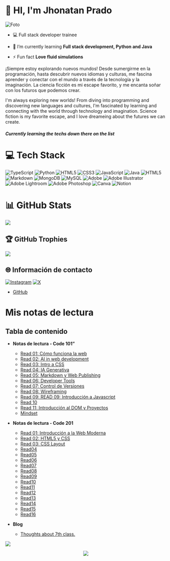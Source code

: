 # 👋 HI, I'm Jhonatan Prado

![Foto](https://github.com/user-attachments/assets/748fba2d-bdd9-4957-98e2-15e161a84e91)

- 💻 Full stack developer trainee

- 🌱 I’m currently learning **Full stack development, Python and Java**

- ⚡ Fun fact **Love fluid simulations**

¡Siempre estoy explorando nuevos mundos! Desde sumergirme en la programación, hasta descubrir nuevos idiomas y culturas, me fascina aprender y conectar con el mundo a través de la tecnología y la imaginación. La ciencia ficción es mi escape favorito, y me encanta soñar con los futuros que podemos crear.

I'm always exploring new worlds! From diving into programming and discovering new languages and cultures, I'm fascinated by learning and connecting with the world through technology and imagination. Science fiction is my favorite escape, and I love dreameing about the futures we can create.

##### Currently learning the techs down there on the list

# 💻 Tech Stack

![TypeScript](https://img.shields.io/badge/typescript-%23007ACC.svg?style=for-the-badge&logo=typescript&logoColor=white) ![Python](https://img.shields.io/badge/python-3670A0?style=for-the-badge&logo=python&logoColor=ffdd54) ![HTML5](https://img.shields.io/badge/html5-%23E34F26.svg?style=for-the-badge&logo=html5&logoColor=white) ![CSS3](https://img.shields.io/badge/css3-%231572B6.svg?style=for-the-badge&logo=css3&logoColor=white) ![JavaScript](https://img.shields.io/badge/javascript-%23323330.svg?style=for-the-badge&logo=javascript&logoColor=%23F7DF1E) ![Java](https://img.shields.io/badge/java-%23ED8B00.svg?style=for-the-badge&logo=openjdk&logoColor=white) ![HTML5](https://img.shields.io/badge/html5-%23E34F26.svg?style=for-the-badge&logo=html5&logoColor=white) ![Markdown](https://img.shields.io/badge/markdown-%23000000.svg?style=for-the-badge&logo=markdown&logoColor=white) ![MongoDB](https://img.shields.io/badge/MongoDB-%234ea94b.svg?style=for-the-badge&logo=mongodb&logoColor=white) ![MySQL](https://img.shields.io/badge/mysql-4479A1.svg?style=for-the-badge&logo=mysql&logoColor=white) ![Adobe](https://img.shields.io/badge/adobe-%23FF0000.svg?style=for-the-badge&logo=adobe&logoColor=white) ![Adobe Illustrator](https://img.shields.io/badge/adobe%20illustrator-%23FF9A00.svg?style=for-the-badge&logo=adobe%20illustrator&logoColor=white) ![Adobe Lightroom](https://img.shields.io/badge/Adobe%20Lightroom-31A8FF.svg?style=for-the-badge&logo=Adobe%20Lightroom&logoColor=white) ![Adobe Photoshop](https://img.shields.io/badge/adobe%20photoshop-%2331A8FF.svg?style=for-the-badge&logo=adobe%20photoshop&logoColor=white) ![Canva](https://img.shields.io/badge/Canva-%2300C4CC.svg?style=for-the-badge&logo=Canva&logoColor=white) ![Notion](https://img.shields.io/badge/Notion-%23000000.svg?style=for-the-badge&logo=notion&logoColor=white)

# 📊 GitHub Stats

![](https://github-readme-stats.vercel.app/api?username=GudielVFX&theme=dark&hide_border=false&include_all_commits=false&count_private=false)<br/>

## 🏆 GitHub Trophies

![](https://github-profile-trophy.vercel.app/?username=GudielVFX&theme=radical&no-frame=false&no-bg=true&margin-w=4)

## 🌐 Información de contacto

[![Instagram](https://img.shields.io/badge/Instagram-%23E4405F.svg?logo=Instagram&logoColor=white)](https://instagram.com/gudiel.vfx) [![X](https://img.shields.io/badge/X-black.svg?logo=X&logoColor=white)](https://x.com/gudiel_py)

- [GitHub](https://github.com/GudielVFX "Mi Github")

# Mis notas de lectura

## Tabla de contenido

- **Notas de lectura - Code 101”**

  - [Read 01: Cómo funciona la web](./101/read01.md)
  - [Read 02: AI in web development](./101/read02.md)
  - [Read 03: Intro a CSS](./101/read03.md)
  - [Read 04: IA Generativa](./101/read04.md)
  - [Read 05: Markdown y Web Publishing](./101/read05.md)
  - [Read 06: Developer Tools](./101/read06.md)
  - [Read 07: Control de Versiones](./101/read07.md)
  - [Read 08: Wireframing](./101/read08.md)
  - [Read 09: READ 09: Introducción a Javascript](./101/read09.md)
  - [Read 10](./101/read10.md)
  - [Read 11: Introducción al DOM y Proyectos](./101/read11.md)
  - [Mindset](./101/mindset.md)

- **Notas de lectura - Code 201**

  - [Read 01: Introducción a la Web Moderna](./201/Read01.md)
  - [Read 02: HTML5 y CSS](./201/Read02.md)
  - [Read 03: CSS Layout](./201/read03.md)
  - [Read04](./201/read04.md)
  - [Read05](./201/read05.md)
  - [Read06](./201/read06.md)
  - [Read07](./201/read07.md)
  - [Read08](./201/read08.md)
  - [Read09](./201/read09.md)
  - [Read10](./201/read10.md)
  - [Read11](./201/read11.md)
  - [Read12](./201/read12.md)
  - [Read13](./201/read13.md)
  - [Read14](./201/read14.md)
  - [Read15](./201/read15.md)
  - [Read16](./201/read16.md)

- **Blog**
  - [Thoughts about 7th class.](./Blog/class07.md)
  
</p>

[![](https://visitcount.itsvg.in/api?id=GudielVFX&icon=0&color=0)](https://visitcount.itsvg.in)

  <p align="center">

<img src="https://raw.githubusercontent.com/catppuccin/catppuccin/main/assets/footers/gray0_ctp_on_line.svg?sanitize=true" />
